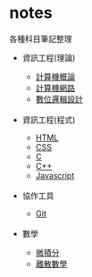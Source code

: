 # notes
各種科目筆記整理<br/>
<ul>
  <li>資訊工程(理論)</li>
    <ul>
      <li><a href="./Invitation to Computer Science.html">計算機概論</a></li>
      <li><a href="./Date Communications and Networking/Introduction.html">計算機網路</a></li>
      <li><a href="./Digital Design.html">數位邏輯設計</a></li>
    </ul><br/>
  <li>資訊工程(程式)</li>
    <ul>
      <li><a href="./HTML/HTML.html">HTML</a></li>
      <li><a href="./CSS.html">CSS</a></li>
      <li><a href="./C.html">C</a></li>
      <li><a href="./C++.html">C++</a></li>
      <li><a href="./Javascript.html">Javascript</a></li>
    </ul><br/>
  <li>協作工具</li>
    <ul>
      <li><a href="./Git.html">Git</a></li>
    </ul><br/>
  <li>數學</li>
    <ul>
      <li><a href="./Calculus.html">微積分</a></li>
      <li><a href="./Discrete Mathematics.html">離散數學</a></li>
    </ul><br/>
</ul>
